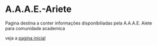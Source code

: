 # A.A.A.E.-Ariete
 Pagina destina a conter informações disponibiliadas pela A.A.A.E. Aíete  para comunidade academica

 veja a [pagina inicial](index.html)